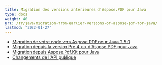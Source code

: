 ```yaml
---
title: Migration des versions antérieures d'Aspose.PDF pour Java
type: docs
weight: 40
url: /fr/java/migration-from-earlier-versions-of-aspose-pdf-for-java/
lastmod: "2022-01-27"
---
```


- [Migration de votre code vers Aspose.PDF pour Java 2.5.0](/pdf/fr/java/migrating-your-code-to-aspose-pdf-for-java-2-5-0/)
- [Migration depuis la version Pre 4.x.x d'Aspose.PDF pour Java](/pdf/fr/java/migration-from-pre-4-x-x-version-of-aspose-pdf-for-java/)
- [Migration depuis Aspose.Pdf.Kit pour Java](/pdf/fr/java/migration-from-aspose-pdf-kit-for-java/)
- [Changements de l'API publique](/pdf/fr/java/public-api-changes/)